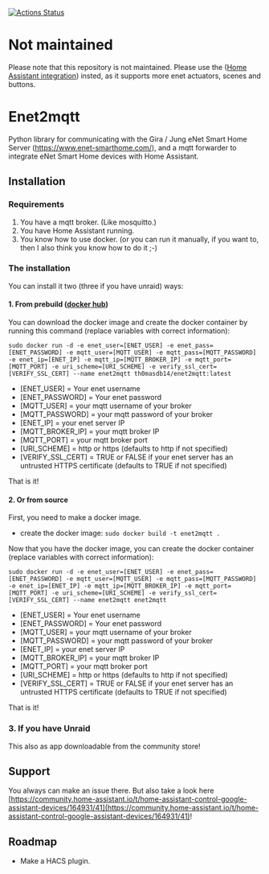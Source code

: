 [![Actions Status](https://github.com/Th0masDB/enet2mqtt/workflows/Docker%20Image%20CI/badge.svg)](https://github.com/Th0masDB/enet2mqtt/actions)

# Not maintained
Please note that this repository is not maintained. Please use the ([Home Assistant integration](https://github.com/mnordseth/enet-homeassistant)) insted, as it supports more enet actuators, scenes and buttons.

# Enet2mqtt
Python library for communicating with the Gira / Jung eNet Smart Home Server (https://www.enet-smarthome.com/), and a mqtt forwarder to integrate eNet Smart Home devices with Home Assistant.


## Installation
### Requirements

 1. You have a mqtt broker. (Like mosquitto.)
 2. You have Home Assistant running.
 3. You know how to use docker. (or you can run it manually, if you want to, then I also think you know how to do it ;-)
 
### The installation 
You can install it two (three if you have unraid) ways:
#### 1. From prebuild ([docker hub](https://hub.docker.com/repository/docker/th0masdb14/enet2mqtt))
You can download the docker image and create the docker container by running this command (replace variables with correct information):

    sudo docker run -d -e enet_user=[ENET_USER] -e enet_pass=[ENET_PASSWORD] -e mqtt_user=[MQTT_USER] -e mqtt_pass=[MQTT_PASSWORD] -e enet_ip=[ENET_IP] -e mqtt_ip=[MQTT_BROKER_IP] -e mqtt_port=[MQTT_PORT] -e uri_scheme=[URI_SCHEME] -e verify_ssl_cert=[VERIFY_SSL_CERT] --name enet2mqtt th0masdb14/enet2mqtt:latest
 - [ENET_USER] = Your enet username
 - [ENET_PASSWORD] = Your enet password
 - [MQTT_USER] = your mqtt username of your broker
 - [MQTT_PASSWORD] = your mqtt password of your broker
 - [ENET_IP] = your enet server IP
 - [MQTT_BROKER_IP] = your mqtt broker IP
 - [MQTT_PORT] = your mqtt broker port
 - [URI_SCHEME] = http or https (defaults to http if not specified)
 - [VERIFY_SSL_CERT] = TRUE or FALSE if your enet server has an untrusted HTTPS certificate (defaults to TRUE if not specified)

That is it!
 
#### 2. Or from source
First, you need to make a docker image. 

 - create the docker image: `sudo docker build -t enet2mqtt .`

Now that you have the docker image, you can create the docker container (replace variables with correct information):

    sudo docker run -d -e enet_user=[ENET_USER] -e enet_pass=[ENET_PASSWORD] -e mqtt_user=[MQTT_USER] -e mqtt_pass=[MQTT_PASSWORD] -e enet_ip=[ENET_IP] -e mqtt_ip=[MQTT_BROKER_IP] -e mqtt_port=[MQTT_PORT] -e uri_scheme=[URI_SCHEME] -e verify_ssl_cert=[VERIFY_SSL_CERT] --name enet2mqtt enet2mqtt
 - [ENET_USER] = Your enet username
 - [ENET_PASSWORD] = Your enet password
 - [MQTT_USER] = your mqtt username of your broker
 - [MQTT_PASSWORD] = your mqtt password of your broker
 - [ENET_IP] = your enet server IP
 - [MQTT_BROKER_IP] = your mqtt broker IP
 - [MQTT_PORT] = your mqtt broker port
 - [URI_SCHEME] = http or https (defaults to http if not specified)
 - [VERIFY_SSL_CERT] = TRUE or FALSE if your enet server has an untrusted HTTPS certificate (defaults to TRUE if not specified)
 
That is it!

### 3. If you have Unraid
This also as app downloadable from the community store! 


## Support
You always can make an issue there. But also take a look here [https://community.home-assistant.io/t/home-assistant-control-google-assistant-devices/164931/41](https://community.home-assistant.io/t/home-assistant-control-google-assistant-devices/164931/41)!

## Roadmap
- Make a HACS plugin.
